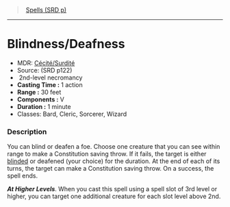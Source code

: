 ﻿---
!SpellItem
Family: SpellVO
Level: 2
Type: necromancy
CastingTime: 1 action
Range: 30 feet
Components: V
Duration: 1 minute
Classes: Bard, Cleric, Sorcerer, Wizard
Id: spells_vo.md#blindnessdeafness
ParentLink: spells_vo.md#spells-srd-p
Name: Blindness/Deafness
ParentName: Spells (SRD p)
NameLevel: 1
AltName: '[Cécité/Surdité](hd_spells_cecitesurdite.md)'
Source: (SRD p122)
Attributes:
  Name: Blindness/Deafness
  Markdown: >+
    # <!--Name-->Blindness/Deafness<!--/Name-->


    - MDR: <!--AltName-->[Cécité/Surdité](hd_spells_cecitesurdite.md)<!--/AltName-->

    - Source: <!--Source-->(SRD p122)<!--/Source-->

    -  <!--Level-->2<!--/Level-->nd-level <!--Type-->necromancy<!--/Type-->

    - **Casting Time :** <!--CastingTime-->1 action<!--/CastingTime-->

    - **Range :** <!--Range-->30 feet<!--/Range-->

    - **Components :** <!--Components-->V<!--/Components-->

    - **Duration :** <!--Duration-->1 minute<!--/Duration-->

    - Classes: <!--Classes-->Bard, Cleric, Sorcerer, Wizard<!--/Classes-->


    ### Description


    You can blind or deafen a foe. Choose one creature that you can see within range to make a Constitution saving throw. If it fails, the target is either [blinded](srd_conditions_blinded.md) or deafened (your choice) for the duration. At the end of each of its turns, the target can make a Constitution saving throw. On a success, the spell ends.


    **_At Higher Levels_**. When you cast this spell using a spell slot of 3rd level or higher, you can target one additional creature for each slot level above 2nd.

  AltName: '[Cécité/Surdité](hd_spells_cecitesurdite.md)'
  Source: (SRD p122)
  Level: 2
  Type: necromancy
  CastingTime: 1 action
  Range: 30 feet
  Components: V
  Duration: 1 minute
  Classes: Bard, Cleric, Sorcerer, Wizard
AttributesDictionary: >+
  Name: Blindness/Deafness

  Markdown: >+

    # <!--Name-->Blindness/Deafness<!--/Name-->





    - MDR: <!--AltName-->[Cécité/Surdité](hd_spells_cecitesurdite.md)<!--/AltName-->



    - Source: <!--Source-->(SRD p122)<!--/Source-->



    -  <!--Level-->2<!--/Level-->nd-level <!--Type-->necromancy<!--/Type-->



    - **Casting Time :** <!--CastingTime-->1 action<!--/CastingTime-->



    - **Range :** <!--Range-->30 feet<!--/Range-->



    - **Components :** <!--Components-->V<!--/Components-->



    - **Duration :** <!--Duration-->1 minute<!--/Duration-->



    - Classes: <!--Classes-->Bard, Cleric, Sorcerer, Wizard<!--/Classes-->





    ### Description





    You can blind or deafen a foe. Choose one creature that you can see within range to make a Constitution saving throw. If it fails, the target is either [blinded](srd_conditions_blinded.md) or deafened (your choice) for the duration. At the end of each of its turns, the target can make a Constitution saving throw. On a success, the spell ends.





    **_At Higher Levels_**. When you cast this spell using a spell slot of 3rd level or higher, you can target one additional creature for each slot level above 2nd.



  AltName: '[Cécité/Surdité](hd_spells_cecitesurdite.md)'

  Source: (SRD p122)

  Level: 2

  Type: necromancy

  CastingTime: 1 action

  Range: 30 feet

  Components: V

  Duration: 1 minute

  Classes: Bard, Cleric, Sorcerer, Wizard

---
> [Spells (SRD p)](srd_spells.md)

---

# Blindness/Deafness

- MDR: [Cécité/Surdité](hd_spells_cecitesurdite.md)
- Source: (SRD p122)
-  2nd-level necromancy
- **Casting Time :** 1 action
- **Range :** 30 feet
- **Components :** V
- **Duration :** 1 minute
- Classes: Bard, Cleric, Sorcerer, Wizard

### Description

You can blind or deafen a foe. Choose one creature that you can see within range to make a Constitution saving throw. If it fails, the target is either [blinded](srd_conditions_blinded.md) or deafened (your choice) for the duration. At the end of each of its turns, the target can make a Constitution saving throw. On a success, the spell ends.

**_At Higher Levels_**. When you cast this spell using a spell slot of 3rd level or higher, you can target one additional creature for each slot level above 2nd.

